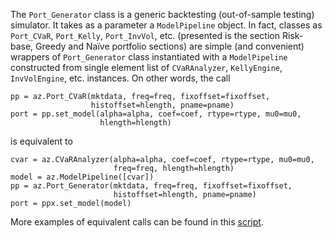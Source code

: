 The `Port_Generator` class is a generic backtesting (out-of-sample testing)
simulator. It takes as a parameter a `ModelPipeline` object.
In fact, classes as `Port_CVaR`, `Port_Kelly`, `Port_InvVol`, etc.
(presented is the section Risk-base, Greedy and Naïve portfolio sections)
are simple (and convenient) wrappers of `Port_Generator` class instantiated
with a `ModelPipeline` constructed from single element list of
`CVaRAnalyzer`, `KellyEngine`, `InvVolEngine`, etc. instances.
On other words, the call
```
pp = az.Port_CVaR(mktdata, freq=freq, fixoffset=fixoffset,
                  histoffset=hlength, pname=pname)
port = pp.set_model(alpha=alpha, coef=coef, rtype=rtype, mu0=mu0,
                    hlength=hlength)
```
is equivalent to
```
cvar = az.CVaRAnalyzer(alpha=alpha, coef=coef, rtype=rtype, mu0=mu0,
                       freq=freq, hlength=hlength)
model = az.ModelPipeline([cvar])
pp = az.Port_Generator(mktdata, freq=freq, fixoffset=fixoffset,
                       histoffset=hlength, pname=pname)
port = ppx.set_model(model)
```
More examples of equivalent calls can be found in this
[script](<https://github.com/Mircea-MMXXI/azapy/blob/main/scripts/generators/Port_Generator_equivalence_test.py>).
